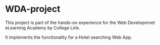 # WDA-project

This project is part of the hands-on experience for the Web Developmnet eLearning Academy by College Link.

It implements the functionality for a Hotel searching Web App.
